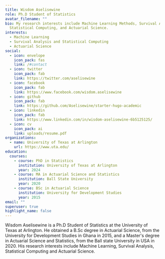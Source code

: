 ```yaml
---
title: Wisdom Aselisewine
role: Ph.D Student of Statistics
avatar_filename: ""
bio: My research interests include Machine Learning Methods, Survival Analysis,
  Statistical Computing, and Actuarial Science.
interests:
  - Machine Learning
  - Survival Analysis and Statistical Computing
  - Actuarial Science
social:
  - icon: envelope
    icon_pack: fas
    link: /#contact
  - icon: twitter
    icon_pack: fab
    link: https://twitter.com/aselisewine
  - icon: facebook
    icon_pack: fab
    link: https://www.facebook.com/wisdom.aselisewine
  - icon: github
    icon_pack: fab
    link: https://github.com/Aselisewine/starter-hugo-academic
  - icon: linkedin
    icon_pack: fab
    link: https://www.linkedin.com/in/wisdom-aselisewine-6b5125125/
  - icon: cv
    icon_pack: ai
    link: uploads/resume.pdf
organizations:
  - name: University of Texas at Arlington
    url: https://www.uta.edu/
education:
  courses:
    - course: PhD in Statistics
      institution: University of Texas at Arlington
      year: 2024
    - course: MA in Actuarial Science and Statistics
      institution: Ball State University
      year: 2020
    - course: BSc in Actuarial Science
      institution: University for Development Studies
      year: 2015
email: ""
superuser: true
highlight_name: false
---
```


Wisdom Aselisewine is a Ph.D Student of Statistics at the University of Texas at Arlington. He obtained a B.Sc degree in Actuarial Science, from the University for Development Studies in Ghana in 2015, and a Master's degree in Actuarial Science and Statistics, from the Ball state University in USA in 2020. His research interests include Machine Learning, Survival Analysis, Statistical Computing and Actuarial Science.
